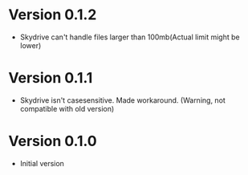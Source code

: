 # Version 0.1.2
  - Skydrive can't handle files larger than 100mb(Actual limit might be lower)

# Version 0.1.1
  - Skydrive isn't casesensitive. Made workaround. (Warning, not compatible with old version)

# Version 0.1.0
  - Initial version
